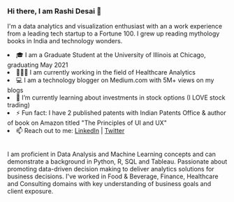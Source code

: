 ### Hi there, I am Rashi Desai 👋

I'm a data analytics and visualization enthusiast with an a work experience from a leading tech startup to a Fortune 100. I grew up reading mythology books in India and technology wonders.

<li> 🎓 I am a Graduate Student at the University of Illinois at Chicago, graduating May 2021</li>
<li> 👩🏻‍💻 I am currently working in the field of Healthcare Analytics </li>
<li> 💻 I am a technology blogger on Medium.com with 5M+ views on my blogs </li>
<li> 🌱 I’m currently learning about investments in stock options (I LOVE stock trading) </li>
<li> ⚡ Fun fact: I have 2 published patents with Indian Patents Office & author of book on Amazon titled "The Principles of UI and UX" </li>
<li> 📫 Reach out to me: <a href="https://www.linkedin.com/in/rashidesai2/">LinkedIn</a> | <a href="https://twitter.com/rpdesai24">Twitter</a> </li> <br>

I am proficient in Data Analysis and Machine Learning concepts and can demonstrate a background in Python, R, SQL and Tableau. Passionate about promoting data-driven decision making to deliver analytics solutions for business decisions. I've worked in Food & Beverage, Finance, Healthcare and Consulting domains with key understanding of business goals and client exposure.
<!--
**rashidesai24/rashidesai24** is a ✨ _special_ ✨ repository because its `README.md` (this file) appears on your GitHub profile.

